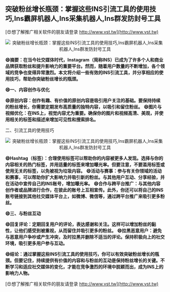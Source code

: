 ## **突破粉丝增长瓶颈：掌握这些INS引流工具的使用技巧,Ins霸屏机器人,Ins采集机器人,Ins群发防封号工具**

[😍想了解推广相关软件的朋友请登录 http://www.vst.tw](http://www.vst.tw)

 <center><img src="https://vst.tw/MP4/tuiguang/png/5.png" alt="突破粉丝增长瓶颈：掌握这些INS引流工具的使用技巧,Ins霸屏机器人,Ins采集机器人,Ins群发防封号工具"></center>

**😄摘要：在当今社交媒体时代，Instagram（简称INS）已成为了许多个人和商业品牌获取粉丝和提升影响力的重要平台。然而，随着用户数量的不断增加，各个领域的竞争也变得异常激烈。本文将介绍一些有效的INS引流工具，并分享相应的使用技巧，帮助你突破粉丝增长的瓶颈。**

**😄一、内容创作与优化**

**😄原创内容：创作有趣、有价值的原创内容是吸引用户关注的基础。要保持持续的粉丝增长，你需要定期发布高质量的独特内容，以吸引和留住粉丝。**
**😄图片与视频优化：在INS上，视觉内容尤为重要。确保你的图片和视频高清、美观，并使用相关的标签和描述来增加可见性和搜索排名。**

二、引流工具的使用技巧

 <center><img src="https://vst.tw/MP4/tuiguang/png/7.png" alt="突破粉丝增长瓶颈：掌握这些INS引流工具的使用技巧,Ins霸屏机器人,Ins采集机器人,Ins群发防封号工具"></center>

**😄Hashtag（标签）：合理使用标签可以帮助你的内容被更多人发现。选择与你的内容相关的热门标签，并用适量的标签来增加曝光率。但要注意，不要滥用标签或使用无关的标签，以免被视为垃圾内容。**
**😄活动与赛事：参与有关你领域的活动和赛事，可以帮助你扩大影响力并吸引新的粉丝。与其他用户互动、分享经验，并在活动中宣传自己的INS账号，增加曝光率。**
**😄合作与跨平台推广：与其他内容创作者或品牌进行合作，在彼此的账号上互相宣传。此外，你还可以将自己的INS账号链接到其他社交媒体平台上，如微博、微信等，通过跨平台推广来吸引更多粉丝。**

**😄三、与粉丝互动**

**😄回复评论：定期回复用户的评论，表达感谢和关注。这样可以增加粉丝的黏性，让他们感受到被重视，从而留住并吸引更多的粉丝。**
**😄拉黑恶意用户：避免与恶意用户争吵或产生冲突，及时拉黑并删除不适当的评论。保持积极向上的社交环境，吸引更多用户参与互动。**

**😄结论：通过掌握这些INS引流工具的使用技巧，你可以有效突破粉丝增长的瓶颈。但要记住，持续提供有价值的内容和与粉丝的互动是保持粉丝增长的关键。不断学习和适应社交媒体的变化，才能在竞争激烈的环境中脱颖而出，成为INS上的影响力人物。**

[😍想了解推广相关软件的朋友请登录 http://www.vst.tw](http://www.vst.tw)



